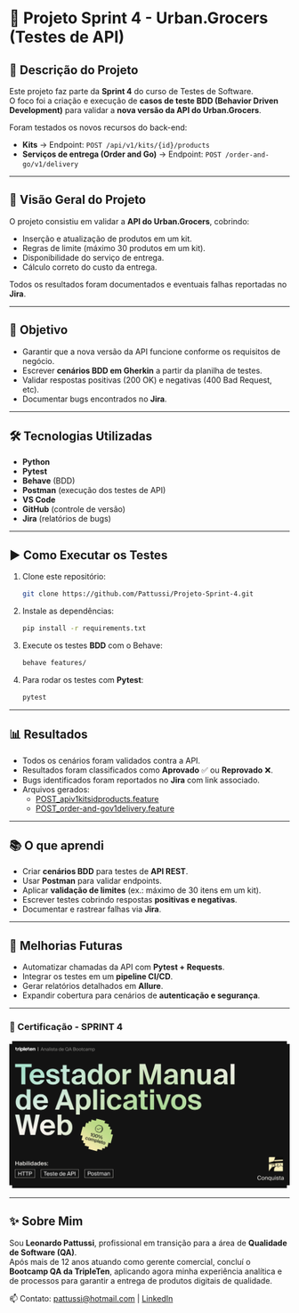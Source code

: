 # 🛒 Projeto Sprint 4 - Urban.Grocers (Testes de API)

## 📌 Descrição do Projeto
Este projeto faz parte da **Sprint 4** do curso de Testes de Software.  
O foco foi a criação e execução de **casos de teste BDD (Behavior Driven Development)** para validar a **nova versão da API do Urban.Grocers**.

Foram testados os novos recursos do back-end:
- **Kits** → Endpoint: `POST /api/v1/kits/{id}/products`  
- **Serviços de entrega (Order and Go)** → Endpoint: `POST /order-and-go/v1/delivery`  

---

## 📖 Visão Geral do Projeto
O projeto consistiu em validar a **API do Urban.Grocers**, cobrindo:  
- Inserção e atualização de produtos em um kit.  
- Regras de limite (máximo 30 produtos em um kit).  
- Disponibilidade do serviço de entrega.  
- Cálculo correto do custo da entrega.  

Todos os resultados foram documentados e eventuais falhas reportadas no **Jira**.

---

## 🎯 Objetivo
- Garantir que a nova versão da API funcione conforme os requisitos de negócio.  
- Escrever **cenários BDD em Gherkin** a partir da planilha de testes.  
- Validar respostas positivas (200 OK) e negativas (400 Bad Request, etc).  
- Documentar bugs encontrados no **Jira**.  

---

## 🛠️ Tecnologias Utilizadas
- **Python**  
- **Pytest**  
- **Behave** (BDD)  
- **Postman** (execução dos testes de API)  
- **VS Code**  
- **GitHub** (controle de versão)  
- **Jira** (relatórios de bugs)  

---

## ▶️ Como Executar os Testes
1. Clone este repositório:  
   ```bash
   git clone https://github.com/Pattussi/Projeto-Sprint-4.git
   ```
2. Instale as dependências:  
   ```bash
   pip install -r requirements.txt
   ```
3. Execute os testes **BDD** com o Behave:  
   ```bash
   behave features/
   ```
4. Para rodar os testes com **Pytest**:  
   ```bash
   pytest
   ```

---

## 📊 Resultados
- Todos os cenários foram validados contra a API.  
- Resultados foram classificados como **Aprovado** ✅ ou **Reprovado** ❌.  
- Bugs identificados foram reportados no **Jira** com link associado.  
- Arquivos gerados:  
  - [POST_apiv1kitsidproducts.feature](features/POST_apiv1kitsidproducts.feature)  
  - [POST_order-and-gov1delivery.feature](features/POST_order-and-gov1delivery.feature)  

---

## 📚 O que aprendi
- Criar **cenários BDD** para testes de **API REST**.  
- Usar **Postman** para validar endpoints.  
- Aplicar **validação de limites** (ex.: máximo de 30 itens em um kit).  
- Escrever testes cobrindo respostas **positivas e negativas**.  
- Documentar e rastrear falhas via **Jira**.  

---

## 🚀 Melhorias Futuras
- Automatizar chamadas da API com **Pytest + Requests**.  
- Integrar os testes em um **pipeline CI/CD**.  
- Gerar relatórios detalhados em **Allure**.  
- Expandir cobertura para cenários de **autenticação e segurança**.  

---

### 🎉 Certificação - SPRINT 4
<img src="Imagem\QuartaSprint.png"> 

---

## ✨ Sobre Mim
Sou **Leonardo Pattussi**, profissional em transição para a área de **Qualidade de Software (QA)**.  
Após mais de 12 anos atuando como gerente comercial, concluí o **Bootcamp QA da TripleTen**, aplicando agora minha experiência analítica e de processos para garantir a entrega de produtos digitais de qualidade.  

📫 Contato: [pattussi@hotmail.com](mailto:pattussi@hotmail.com) | [LinkedIn](https://linkedin.com/in/leonardo-pattussi)  
